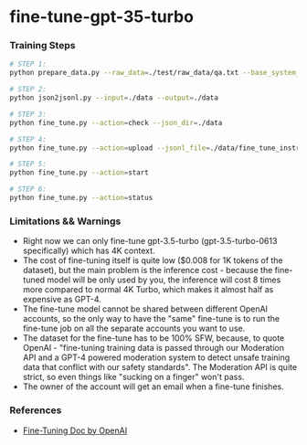 # fine-tune-gpt-35-turbo

### Training Steps

```bash
# STEP 1: 
python prepare_data.py --raw_data=./test/raw_data/qa.txt --base_system_instruction=./test/raw_data/fine_tune_instructions_base.json --output=./data

# STEP 2: 
python json2jsonl.py --input=./data --output=./data

# STEP 3: 
python fine_tune.py --action=check --json_dir=./data

# STEP 4: 
python fine_tune.py --action=upload --jsonl_file=./data/fine_tune_instructions.jsonl

# STEP 5: 
python fine_tune.py --action=start

# STEP 6: 
python fine_tune.py --action=status
```

### Limitations && Warnings

* Right now we can only fine-tune gpt-3.5-turbo (gpt-3.5-turbo-0613 specifically) which has 4K context.
* The cost of fine-tuning itself is quite low ($0.008 for 1K tokens of the dataset), but the main problem is the inference cost - because the fine-tuned model will be only used by you, the inference will cost 8 times more compared to normal 4K Turbo, which makes it almost half as expensive as GPT-4.
* The fine-tune model cannot be shared between different OpenAI accounts, so the only way to have the "same" fine-tune is to run the fine-tune job on all the separate accounts you want to use.
* The dataset for the fine-tune has to be 100% SFW, because, to quote OpenAI - "fine-tuning training data is passed through our Moderation API and a GPT-4 powered moderation system to detect unsafe training data that conflict with our safety standards". The Moderation API is quite strict, so even things like "sucking on a finger" won't pass.
* The owner of the account will get an email when a fine-tune finishes.

### References

* [Fine-Tuning Doc by OpenAI](https://platform.openai.com/docs/guides/fine-tuning/use-a-fine-tuned-model)
